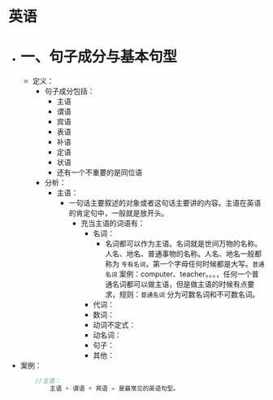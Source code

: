 # 英语
- # 一、句子成分与基本句型
    - 定义：
        - 句子成分包括：
            - 主语
            - 谓语
            - 宾语
            - 表语
            - 补语
            - 定语
            - 状语
            - 还有一个不重要的是同位语
        - 分析：
            - 主语：
                - 一句话主要叙述的对象或者这句话主要讲的内容。主语在英语的肯定句中，一般就是放开头。
                    - 充当主语的词语有：
                        - 名词：
                            - 名词都可以作为主语。名词就是世间万物的名称。人名、地名、普通事物的名称。人名、地名一般都称为 `专有名词`，第一个字母任何时候都是大写。`普通名词` 案例：computer、teacher。。。，任何一个普通名词都可以做主语，但是做主语的时候有点要求，规则：`普通名词` 分为可数名词和不可数名词。
                        - 代词：
                        - 数词：
                        - 动词不定式：
                        - 动名词：
                        - 句子：
                        - 其他：
- 案例：
    ```java
        //主语：
            主语 + 谓语 + 宾语 = 是最常见的英语句型。

    ```
